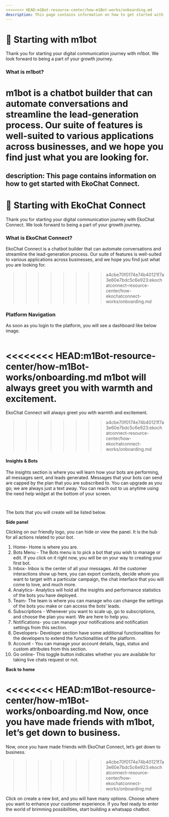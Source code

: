 ```yaml
---
<<<<<<<< HEAD:m1Bot-resource-center/how-m1Bot-works/onboarding.md
description: This page contains information on how to get started with m1bot.
---
```


# 📖 Starting with m1bot

Thank you for starting your digital communication journey with m1bot. We look forward to being a part of your growth journey.

### **What is m1bot?**

m1bot is a chatbot builder that can automate conversations and streamline the lead-generation process. Our suite of features is well-suited to various applications across businesses, and we hope you find just what you are looking for.
========
description: This page contains information on how to get started with EkoChat Connect.
---

# 📖 Starting with EkoChat Connect

Thank you for starting your digital communication journey with EkoChat Connect. We look forward to being a part of your growth journey.

### **What is EkoChat Connect?**

EkoChat Connect is a chatbot builder that can automate conversations and streamline the lead-generation process. Our suite of features is well-suited to various applications across businesses, and we hope you find just what you are looking for.
>>>>>>>> a4cbe70f0174e74b40121f7a3e60e7bdc5c6e923:ekochatconnect-resource-center/how-ekochatconnect-works/onboarding.md

### Platform Navigation

As soon as you login to the platform, you will see a dashboard like below image.

<figure><img src="../../.gitbook/assets/1 – 1.png" alt=""><figcaption></figcaption></figure>

<<<<<<<< HEAD:m1Bot-resource-center/how-m1Bot-works/onboarding.md
m1bot will always greet you with warmth and excitement.
========
EkoChat Connect will always greet you with warmth and excitement.
>>>>>>>> a4cbe70f0174e74b40121f7a3e60e7bdc5c6e923:ekochatconnect-resource-center/how-ekochatconnect-works/onboarding.md

#### Insights & Bots

The insights section is where you will learn how your bots are performing, all messages sent, and leads generated. Messages that your bots can send are capped by the plan that you are subscribed to. You can upgrade as you go; we are always just a text away. You can reach out to us anytime using the need help widget at the bottom of your screen.

<figure><img src="../../.gitbook/assets/1 – 2.png" alt=""><figcaption></figcaption></figure>

<figure><img src="../../.gitbook/assets/1 – 3.png" alt=""><figcaption></figcaption></figure>

The bots that you will create will be listed below.

**Side panel**

Clicking on our friendly logo, you can hide or view the panel. It is the hub for all actions related to your bot.

1. Home- Home is where you are.
2. Bots Menu - The Bots menu is to pick a bot that you wish to manage or edit. If you click on it right now, you will be on your way to creating your first bot.
3. Inbox- Inbox is the center of all your messages. All the customer interactions show up here, you can export contacts, decide whom you want to target with a particular campaign, the chat interface that you will come to love, and much more.
4. Analytics- Analytics will hold all the insights and performance statistics of the bots you have deployed.
5. Team- The team is where you can manage who can change the settings of the bots you make or can access the bots’ leads.
6. Subscriptions - Whenever you want to scale up, go to subscriptions, and choose the plan you want. We are here to help you.
7. Notifications- you can manage your notifications and notification settings from this section.
8. Developers- Developer section have some additional functionalities for the developers to extend the functionalities of the platform.
9. Account - You can manage your account details, tags, status and custom attributes from this section.
10. Go online- This toggle button indicates whether you are available for taking live chats request or not.

**Back to home**

<<<<<<<< HEAD:m1Bot-resource-center/how-m1Bot-works/onboarding.md
Now, once you have made friends with m1bot, let’s get down to business.
========
Now, once you have made friends with EkoChat Connect, let’s get down to business.
>>>>>>>> a4cbe70f0174e74b40121f7a3e60e7bdc5c6e923:ekochatconnect-resource-center/how-ekochatconnect-works/onboarding.md

Click on create a new bot, and you will have many options. Choose where you want to enhance your customer experience. If you feel ready to enter the world of brimming possibilities, start building a whatsapp chatbot.
